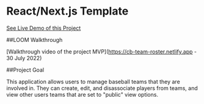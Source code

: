 # React/Next.js Template

[See Live Demo of this Project](https://cb-team-roster.netlify.app/)

##LOOM Walkthrough

[Walkthrough video of the project MVP](https://cb-team-roster.netlify.app - 30 July 2022)

##Project Goal

This application allows users to manage baseball teams that they are involved in. They can create, edit, and disassociate players from teams, and view other users teams that are set to "public" view options. 
